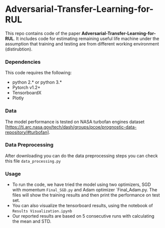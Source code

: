# Adversarial-Transfer-Learning-for-RUL

This repo contains code of the paper **Adversarial-Transfer-Learning-for-RUL**. It includes code for estimating remaining useful life machine under the assumption that training and testing are from different working environment (distirubtion). 

### Dependencies
This code requires the following:
* python 2.\* or python 3.\*
* Pytorch v1.2+
* TensorboardX
* Plotly

### Data
The model performance is tested on NASA turbofan engines dataset [https://ti.arc.nasa.gov/tech/dash/groups/pcoe/prognostic-data-repository/#turbofan]. 

### Data Preprocessing
After downloading you can do the data preprocessing steps you can check this file `data_processing.py`

### Usage
- To run the code, we have tried the model using two optimizers, SGD with momentum `Final_SGD.py` and Adam optimizer `Final_Adam.py. The files will show the training results and then print the performance on test set.
- You can also visualize the tensorboard results, using the notebook of `Results Visualization.ipynb`
- Our reported results are based on 5 consecutive runs with calculating the mean and STD. 

